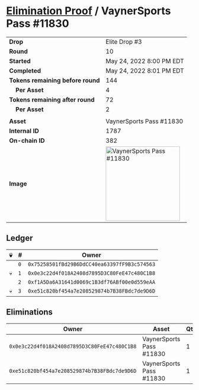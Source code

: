 # [Elimination Proof](./readme.md) / VaynerSports Pass #11830

|||
|---|---|
| **Drop** | Elite Drop #3 |
| **Round** | 10 |
| **Started** | May 24, 2022 8:00 PM EDT |
| **Completed** | May 24, 2022 8:01 PM EDT |
| **Tokens remaining before round** | 144 |
| **&nbsp;&nbsp;&nbsp;&nbsp;Per Asset** | 4 |
| **Tokens remaining after round** | 72 |
| **&nbsp;&nbsp;&nbsp;&nbsp;Per Asset** | 2 |
| | |
| **Asset** | VaynerSports Pass #11830 |
| **Internal ID** | 1787 |
| **On-chain ID** | 382 |
| **Image** | <img src="https://tcdn.blokpax.com/9648a5d9-184a-4fa1-98cd-6dd813554de3/385238d1f0864962c4ee76e19565f6c312f85ff4faab540831493b06230c1fd4.png" height="200" alt="VaynerSports Pass #11830" /> |

## Ledger

| 💀 | # | Owner |
| --- | --- | --- |
|  | `0` | `0x75258501fBd29B6DdCC40ea63397fF9B3c574563` |
| 💀 | `1` | `0x0e3c22d4f018A2408d7895D3C80FeE47c480C1B8` |
|  | `2` | `0xf1A5Da6A31641d0069c1B3df76ABf00e0d559eAA` |
| 💀 | `3` | `0xe51c820bf454a7e208529874b7B38FBdc7de9D6D` |


## Eliminations

| Owner | Asset | Qty. | Transaction |
| --- | --- | --- | --- |
| `0x0e3c22d4f018A2408d7895D3C80FeE47c480C1B8` | VaynerSports Pass #11830 | 1 | [Polygonscan](https://polygonscan.com/tx/0x062cb8db681ff79c24e195a9d6048499a3d08af55c0e9982acc4b68282c4ceef) |
| `0xe51c820bf454a7e208529874b7B38FBdc7de9D6D` | VaynerSports Pass #11830 | 1 | [Polygonscan](https://polygonscan.com/tx/0xafa8af1706e929f1e286caf0f0f7b2e051f9cb344af052296abb006043d8e40e) |
